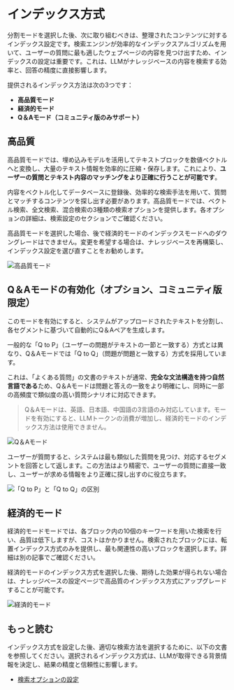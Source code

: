 # インデックス方式

分割モードを選択した後、次に取り組むべきは、整理されたコンテンツに対するインデックス設定です。検索エンジンが効率的なインデックスアルゴリズムを用いて、ユーザーの質問に最も適したウェブページの内容を見つけ出すため、インデックスの設定は重要です。これは、LLMがナレッジベースの内容を検索する効率と、回答の精度に直接影響します。

提供されるインデックス方法は次の3つです：

* **高品質モード**
* **経済的モード**
* **Q＆Aモード（コミュニティ版のみサポート）**

## 高品質

高品質モードでは、埋め込みモデルを活用してテキストブロックを数値ベクトルへと変換し、大量のテキスト情報を効率的に圧縮・保存します。これにより、**ユーザーの質問とテキスト内容のマッチングをより正確に行うことが可能です**。

内容をベクトル化してデータベースに登録後、効率的な検索手法を用いて、質問とマッチするコンテンツを探し出す必要があります。高品質モードでは、ベクトル検索、全文検索、混合検索の3種類の検索オプションを提供します。各オプションの詳細は、検索設定のセクションでご確認ください。

高品質モードを選択した場合、後で経済的モードのインデックスモードへのダウングレードはできません。変更を希望する場合は、ナレッジベースを再構築し、インデックス設定を選び直すことをお勧めします。

![高品質モード](https://assets-docs.dify.ai/2024/12/51442c8fcd05479616a3dd8279a4853a.png)

## Q＆Aモードの有効化（オプション、コミュニティ版限定）

このモードを有効にすると、システムがアップロードされたテキストを分割し、各セグメントに基づいて自動的にQ＆Aペアを生成します。

一般的な「Q to P」（ユーザーの問題がテキストの一節と一致する）方式とは異なり、Q＆Aモードでは「Q to Q」（問題が問題と一致する）方式を採用しています。

これは、「よくある質問」の文書のテキストが通常、**完全な文法構造を持つ自然言語である**ため、Q＆Aモードは問題と答えの一致をより明確にし、同時に一部の高頻度で類似度の高い質問シナリオに対応できます。

> Q＆Aモードは、英語、日本語、中国語の3言語のみ対応しています。モードを有効にすると、LLMトークンの消費が増加し、経済的モードのインデックス方法は使用できません。

![Q＆Aモード](https://assets-docs.dify.ai/2024/12/70960a237d4f5eaed2dbf46a2cca2bf7.png)

ユーザーが質問すると、システムは最も類似した質問を見つけ、対応するセグメントを回答として返します。この方法はより精密で、ユーザーの質問に直接一致し、ユーザーが求める情報をより正確に探し出すのに役立ちます。

![「Q to P」と「Q to Q」の区別](https://assets-docs.dify.ai/2024/12/8745ccabff56290eae329a9d3592f745.png)

## 経済的モード

経済的モードモードでは、各ブロック内の10個のキーワードを用いた検索を行い、品質は低下しますが、コストはかかりません。検索されたブロックには、転置インデックス方式のみを提供し、最も関連性の高いブロックを選択します。詳細は別の記事でご確認ください。

経済的モードのインデックス方式を選択した後、期待した効果が得られない場合は、ナレッジベースの設定ページで高品質のインデックス方式にアップグレードすることが可能です。

![経済的モード](https://assets-docs.dify.ai/2024/12/3b86e6b484da39452c164cb6372a7242.png)

## もっと読む

インデックス方式を設定した後、適切な検索方法を選択するために、以下の文書を参照してください。選択されるインデックス方式は、LLMが取得できる背景情報を決定し、結果の精度と信頼性に影響します。

* [検索オプションの設定](./selecting-retrieval-settings.md)
